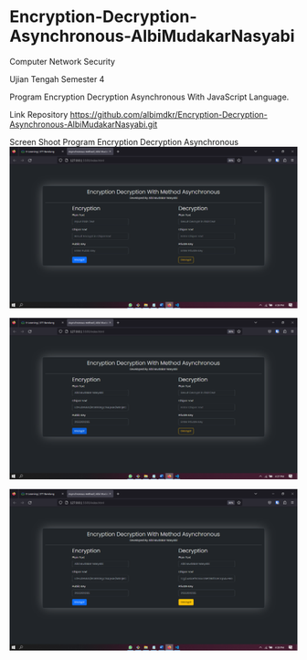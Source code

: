 # Encryption-Decryption-Asynchronous-AlbiMudakarNasyabi

Computer Network Security
<br />

Ujian Tengah Semester 4
<br />

Program Encryption Decryption Asynchronous With JavaScript Language.
<br />

Link Repository
https://github.com/albimdkr/Encryption-Decryption-Asynchronous-AlbiMudakarNasyabi.git
<br />

Screen Shoot Program Encryption Decryption Asynchronous
![1. Default tampilan](https://github.com/albimdkr/Encryption-Decryption-Asynchronous-AlbiMudakarNasyabi/blob/master/img/1-default.png)

![2. To Encrypt](https://github.com/albimdkr/Encryption-Decryption-Asynchronous-AlbiMudakarNasyabi/blob/master/img/2-to-encrypt.png) 

![3. To Decrypt](https://github.com/albimdkr/Encryption-Decryption-Asynchronous-AlbiMudakarNasyabi/blob/master/img/3-to-decrypt.png) 
